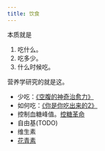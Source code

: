 ```yaml
---
title: 饮食
---
```


本质就是
1. 吃什么。
2. 吃多少。
3. 什么时候吃。

营养学研究的就是这。

* 少吃：[《空腹的神奇治愈力》](./resource/eat-less.md) 
* 如何吃：[《你是你吃出来的2》](./resource/you-are-what-you-eat-2.md)
* 控制血糖峰值。[控糖革命](./resource/glucose-revolution.md)
* 自由基(TODO)
* 维生素
* [花青素](./resource/anthocyanidin.md)
